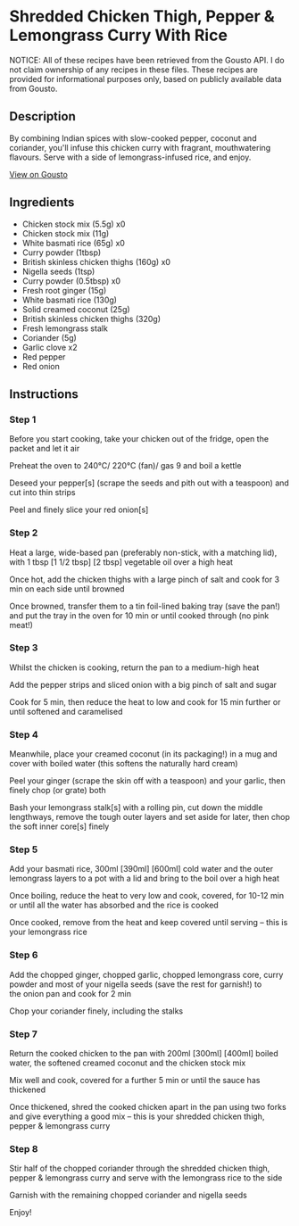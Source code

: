 # Shredded Chicken Thigh, Pepper & Lemongrass Curry With Rice

NOTICE: All of these recipes have been retrieved from the Gousto API. I do not claim ownership of any recipes in these files. These recipes are provided for informational purposes only, based on publicly available data from Gousto.

## Description

By combining Indian spices with slow-cooked pepper, coconut and coriander, you'll infuse this chicken curry with fragrant, mouthwatering flavours. Serve with a side of lemongrass-infused rice, and enjoy. 

[View on Gousto](https://www.gousto.co.uk/recipes/cookbook/chicken-pepper-lemongrass-curry)

## Ingredients

- Chicken stock mix (5.5g) x0
- Chicken stock mix (11g)
- White basmati rice (65g) x0
- Curry powder (1tbsp)
- British skinless chicken thighs (160g) x0
- Nigella seeds (1tsp)
- Curry powder (0.5tbsp) x0
- Fresh root ginger (15g)
- White basmati rice (130g)
- Solid creamed coconut (25g)
- British skinless chicken thighs (320g)
- Fresh lemongrass stalk
- Coriander (5g)
- Garlic clove x2
- Red pepper
- Red onion

## Instructions


### Step 1

Before you start cooking, take your chicken out of the fridge, open the packet and let it air

Preheat the oven to 240°C/ 220°C (fan)/ gas 9 and boil a kettle

Deseed your pepper[s] (scrape the seeds and pith out with a teaspoon) and cut into thin strips

Peel and finely slice your red onion[s]


### Step 2

Heat a large, wide-based pan (preferably non-stick, with a matching lid), with 1 tbsp <span class="text-purple">[1 1/2 tbsp]</span> <span class="text-danger">[2 tbsp]</span> vegetable oil over a high heat

Once hot, add the chicken thighs with a large pinch of salt and cook for 3 min on each side until browned

Once browned, transfer them to a tin foil-lined baking tray (save the pan!) and put the tray in the oven for 10 min or until cooked through (no pink meat!)


### Step 3

Whilst the chicken is cooking, return the pan to a medium-high heat

Add the pepper strips and sliced onion with a big pinch of salt and sugar

Cook for 5 min, then reduce the heat to low and cook for 15 min further or until softened and caramelised


### Step 4

Meanwhile, place your creamed coconut (in its packaging!) in a mug and cover with boiled water (this softens the naturally hard cream)

Peel your ginger (scrape the skin off with a teaspoon) and your garlic, then finely chop (or grate) both

Bash your lemongrass stalk[s] with a rolling pin, cut down the middle lengthways, remove the tough outer layers and set aside for later, then chop the soft inner core[s] finely


### Step 5

Add your basmati rice, 300ml<span class="text-danger"> <span class="text-purple">[390ml]</span> [600ml] </span>cold water and the outer lemongrass layers to a pot with a lid and bring to the boil over a high heat

Once boiling, reduce the heat to very low and cook, covered, for 10-12 min or until all the water has absorbed and the rice is cooked

Once cooked, remove from the heat and keep covered until serving – this is your lemongrass rice


### Step 6

Add the chopped ginger, chopped garlic, chopped lemongrass core, curry powder and most of your nigella seeds (save the rest for garnish!) to the onion pan and cook for 2 min

Chop your coriander finely, including the stalks


### Step 7

Return the cooked chicken to the pan with 200ml <span class="text-purple">[300ml] </span><span class="text-danger">[400ml]</span> boiled water, the softened creamed coconut and the chicken stock mix

Mix well and cook, covered for a further 5 min or until the sauce has thickened

Once thickened, shred the cooked chicken apart in the pan using two forks and give everything a good mix – this is your shredded chicken thigh, pepper & lemongrass curry

### Step 8

Stir half of the chopped coriander through the shredded chicken thigh, pepper & lemongrass curry and serve with the lemongrass rice to the side

Garnish with the remaining chopped coriander and nigella seeds

Enjoy!

